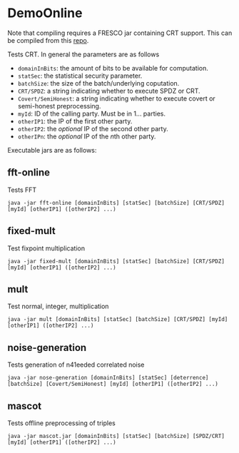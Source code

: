 # DemoOnline
Note that compiling requires a FRESCO jar containing CRT support. This can be compiled from this [repo](https://github.com/jonas-lj/fresco).

Tests CRT.
In general the parameters are as follows
- `domainInBits`: the amount of bits to be available for computation.
- `statSec`: the statistical security parameter.
- `batchSize`: the size of the batch/underlying coputation.
- `CRT/SPDZ`: a string indicating whether to execute SPDZ or CRT.
- `Covert/SemiHonest`: a string indicating whether to execute covert or semi-honest preprocessing.
- `myId`: ID of the calling party. Must be in 1... parties.
- `otherIP1`: the IP of the first other party.
- `otherIP2`: the *optional* IP of the second other party.
- `otherIPn`: the *optional* IP of the *n*th other party.

Executable jars are as follows:

## fft-online
Tests FFT
```
java -jar fft-online [domainInBits] [statSec] [batchSize] [CRT/SPDZ] [myId] [otherIP1] ([otherIP2] ...)
```

## fixed-mult
Test fixpoint multiplication
```
java -jar fixed-mult [domainInBits] [statSec] [batchSize] [CRT/SPDZ] [myId] [otherIP1] ([otherIP2] ...)
```

## mult
Test normal, integer, multiplication
```
java -jar mult [domainInBits] [statSec] [batchSize] [CRT/SPDZ] [myId] [otherIP1] ([otherIP2] ...)
```

## noise-generation
Tests generation of n41eeded correlated noise
```
java -jar nose-generation [domainInBits] [statSec] [deterrence] [batchSize] [Covert/SemiHonest] [myId] [otherIP1] ([otherIP2] ...)
```

## mascot
Tests offline preprocessing of triples
```
java -jar mascot.jar [domainInBits] [statSec] [batchSize] [SPDZ/CRT] [myId] [otherIP1] ([otherIP2] ...)
```